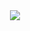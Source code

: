 <div align="center">
  <a href="https://git.io/typing-svg">
    <img src="https://readme-typing-svg.herokuapp.com?size=32&vCenter=true&width=760&lines=HTML&color=#ba35dd&alt="Typing SVG">
  </a>
</div>
